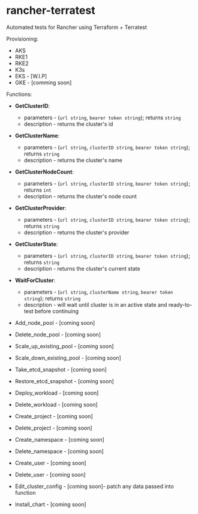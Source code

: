 # rancher-terratest

Automated tests for Rancher using Terraform + Terratest

Provisioning:
- AKS
- RKE1
- RKE2
- K3s
- EKS - [W.I.P]
- GKE - [comming soon]



Functions:
- **GetClusterID**: 
  - parameters - (`url string`, `bearer token string`); returns `string`
  - description - returns the cluster's id
- **GetClusterName**:
  - parameters - (`url string`, `clusterID string`, `bearer token string`); returns `string`
  - description - returns the cluster's name
- **GetClusterNodeCount**:
  - parameters - (`url string`, `clusterID string`, `bearer token string`); returns `int`
  - description - returns the cluster's node count
- **GetClusterProvider**:
  - parameters - (`url string`, `clusterID string`, `bearer token string`); returns `string`
  - description - returns the cluster's provider
- **GetClusterState**:
  - parameters - (`url string`, `clusterID string`, `bearer token string`); returns `string`
  - description - returns the cluster's current state
- **WaitForCluster**:
  - parameters - (`url string`, `clusterName string`, `bearer token string`); returns `string`
  - description - will wait until cluster is in an active state and ready-to-test before continuing

- Add_node_pool - [coming soon]
- Delete_node_pool - [coming soon]
- Scale_up_existing_pool - [coming soon]
- Scale_down_existing_pool - [coming soon]
- Take_etcd_snapshot - [coming soon]
- Restore_etcd_snapshot - [coming soon]
- Deploy_workload - [coming soon]
- Delete_workload - [coming soon]
- Create_project - [coming soon]
- Delete_project - [coming soon]
- Create_namespace - [coming soon]
- Delete_namespace - [coming soon]
- Create_user - [coming soon]
- Delete_user - [coming soon]
- Edit_cluster_config - [coming soon]- patch any data passed into function 
- Install_chart - [coming soon]
